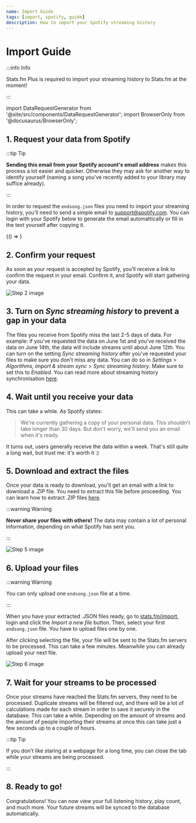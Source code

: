 ```yaml
---
name: Import Guide
tags: [import, spotify, guide]
description: How to import your Spotify streaming history
---
```


# Import Guide

:::info Info

Stats.fm Plus is required to import your streaming history to Stats.fm at the moment!

:::

import DataRequestGenerator from '@site/src/components/DataRequestGenerator';
import BrowserOnly from '@docusaurus/BrowserOnly';

## 1. Request your data from Spotify

:::tip Tip

**Sending this email from your Spotify account's email address** makes this process a lot easier and quicker. Otherwise they may ask for another way to identify yourself (naming a song you've recently added to your library may suffice already).

:::

In order to request the `endsong.json` files you need to import your streaming history, you'll need to send a simple email to [support@spotify.com](mailto:support@spotify.com). You can login with your Spotify below to generate the email automattically or fill in the text yourself after copying it.

<BrowserOnly>{() => <DataRequestGenerator />}</BrowserOnly>

## 2. Confirm your request

As soon as your request is accepted by Spotify, you'll receive a link to confirm the request in your email. Confirm it, and Spotify will start gathering your data.

![Step 2 image](./step-2.png)

## 3. Turn on _Sync streaming history_ to prevent a gap in your data

The files you receive from Spotify miss the last 2-5 days of data. For example: if you've requested the data on June 1st and you've received the data on June 14th, the data will include streams until about June 12th. You can turn on the setting _Sync streaming history_ after you've requested your files to make sure you don't miss any data. You can do so in _Settings_ > _Algorithms, import & stream sync_ > _Sync streaming history_. Make sure to set this to _Enabled_. You can read more about streaming history synchronisation [here](../streams/sync).

## 4. Wait until you receive your data

This can take a while. As Spotify states:

> We're currently gathering a copy of your personal data. This shouldn't take longer than 30 days. But don't worry, we'll send you an email when it's ready.

It turns out, users generally receive the data within a week. That's still quite a long wait, but trust me: it's worth it :)

## 5. Download and extract the files

Once your data is ready to download, you'll get an email with a link to download a .ZIP file. You need to extract this file before proceeding. You can learn how to extract .ZIP files [here](https://www.youtube.com/watch?v=do3u3tXAbWQ).

:::warning Warning

**Never share your files with others!** The data may contain a lot of personal information, depending on what Spotify has sent you.

:::

![Step 5 image](./step-5.png)

## 6. Upload your files

:::warning Warning

You can only upload one `endsong.json` file at a time.

:::

When you have your extracted .JSON files ready, go to [stats.fm/import](https://stats.fm/import), login and click the _Import a new file_ button. Then, select your first `endsong.json` file. You have to upload files one by one.

After clicking selecting the file, your file will be sent to the Stats.fm servers to be processed. This can take a few minutes. Meanwhile you can already upload your next file.

![Step 6 image](./step-6.png)

## 7. Wait for your streams to be processed

Once your streams have reached the Stats.fm servers, they need to be processed. Duplicate streams will be filtered out, and there will be a lot of calculations made for each stream in order to save it securely in the database. This can take a while. Depending on the amount of streams and the amount of people importing their streams at once this can take just a few seconds up to a couple of hours.

:::tip Tip

If you don't like staring at a webpage for a long time, you can close the tab while your streams are being processed.

:::

## 8. Ready to go!

Congratulations! You can now view your full listening history, play count, and much more. Your future streams will be synced to the database automatically.
